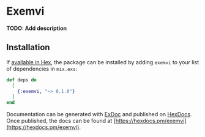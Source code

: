 # Exemvi

**TODO: Add description**

## Installation

If [available in Hex](https://hex.pm/docs/publish), the package can be installed
by adding `exemvi` to your list of dependencies in `mix.exs`:

```elixir
def deps do
  [
    {:exemvi, "~> 0.1.0"}
  ]
end
```

Documentation can be generated with [ExDoc](https://github.com/elixir-lang/ex_doc)
and published on [HexDocs](https://hexdocs.pm). Once published, the docs can
be found at [https://hexdocs.pm/exemvi](https://hexdocs.pm/exemvi).

